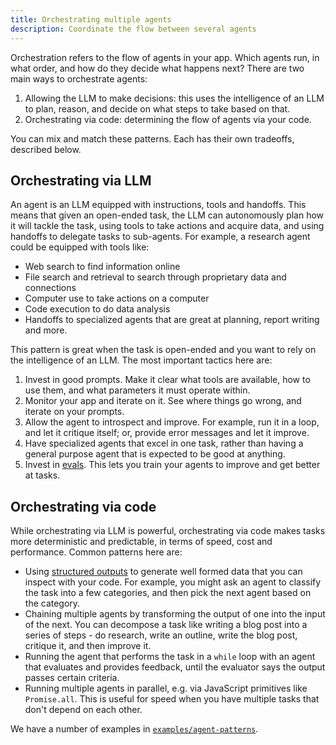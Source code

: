 ```yaml
---
title: Orchestrating multiple agents
description: Coordinate the flow between several agents
---
```


Orchestration refers to the flow of agents in your app. Which agents run, in what order, and how do they decide what happens next? There are two main ways to orchestrate agents:

1. Allowing the LLM to make decisions: this uses the intelligence of an LLM to plan, reason, and decide on what steps to take based on that.
2. Orchestrating via code: determining the flow of agents via your code.

You can mix and match these patterns. Each has their own tradeoffs, described below.

## Orchestrating via LLM

An agent is an LLM equipped with instructions, tools and handoffs. This means that given an open-ended task, the LLM can autonomously plan how it will tackle the task, using tools to take actions and acquire data, and using handoffs to delegate tasks to sub-agents. For example, a research agent could be equipped with tools like:

- Web search to find information online
- File search and retrieval to search through proprietary data and connections
- Computer use to take actions on a computer
- Code execution to do data analysis
- Handoffs to specialized agents that are great at planning, report writing and more.

This pattern is great when the task is open-ended and you want to rely on the intelligence of an LLM. The most important tactics here are:

1. Invest in good prompts. Make it clear what tools are available, how to use them, and what parameters it must operate within.
2. Monitor your app and iterate on it. See where things go wrong, and iterate on your prompts.
3. Allow the agent to introspect and improve. For example, run it in a loop, and let it critique itself; or, provide error messages and let it improve.
4. Have specialized agents that excel in one task, rather than having a general purpose agent that is expected to be good at anything.
5. Invest in [evals](https://platform.openai.com/docs/guides/evals). This lets you train your agents to improve and get better at tasks.

## Orchestrating via code

While orchestrating via LLM is powerful, orchestrating via code makes tasks more deterministic and predictable, in terms of speed, cost and performance. Common patterns here are:

- Using [structured outputs](https://platform.openai.com/docs/guides/structured-outputs) to generate well formed data that you can inspect with your code. For example, you might ask an agent to classify the task into a few categories, and then pick the next agent based on the category.
- Chaining multiple agents by transforming the output of one into the input of the next. You can decompose a task like writing a blog post into a series of steps - do research, write an outline, write the blog post, critique it, and then improve it.
- Running the agent that performs the task in a `while` loop with an agent that evaluates and provides feedback, until the evaluator says the output passes certain criteria.
- Running multiple agents in parallel, e.g. via JavaScript primitives like `Promise.all`. This is useful for speed when you have multiple tasks that don't depend on each other.

We have a number of examples in [`examples/agent-patterns`](https://github.com/openai/openai-agents-js/tree/main/examples/agent-patterns).
